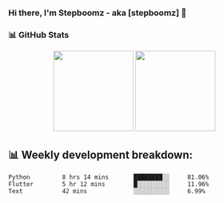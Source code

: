 ### Hi there, I'm Stepboomz - aka [stepboomz] 👋


### 📊 GitHub Stats
<div align="center">
  <img height="160em" src="https://github-readme-stats.vercel.app/api?username=riflowth&show_icons=true&theme=dark&count_private=true&include_all_commits=true" />
  <img height="160em" src="https://github-readme-stats.vercel.app/api/top-langs/?username=riflowth&layout=compact&theme=dark&langs_count=10" />
</div>


<h2>📊 Weekly development breakdown: </h2>


```text
Python         8 hrs 14 mins       ████████░░     81.06%
Flutter        5 hr 12 mins        █░░░░░░░░░     11.96%
Text           42 mins             ░░░░░░░░░░     6.99%
```

